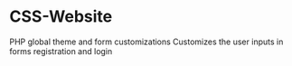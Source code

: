 # CSS-Website
PHP global theme and form customizations
Customizes the user inputs in forms registration and login

